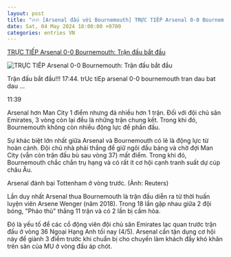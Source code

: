 ```yaml
---
layout: post
title: "🔥🔥 [Arsenal đấu với Bournemouth] TRỰC TIẾP Arsenal 0-0 Bournemouth: Trận đấu bắt đầu"
date: Sat, 04 May 2024 18:00:00 +0700
categories: entries VN
---
```

[TRỰC TIẾP Arsenal 0-0 Bournemouth: Trận đấu bắt đầu](https://vov.vn/the-thao/truc-tiep-arsenal-0-0-bournemouth-tran-dau-bat-dau-post1093051.vov)

![TRỰC TIẾP Arsenal 0-0 Bournemouth: Trận đấu bắt đầu](https://vov-media.emitech.vn/sites/default/files/styles/og_image/public/2024-05/2024-05-04t121723z_1599289687_up1ek540y4x6r_rtrmadp_3_soccer-england-ars-bou-report.jpg?v=1714826640)

Trận đấu bắt đầu!!! 17:44. trUc tiEp arsenal 0-0 bournemouth tran dau bat dau ...

11:39

Arsenal hơn Man City 1 điểm nhưng đá nhiều hơn 1 trận. Đối với đội chủ sân Emirates, 3 vòng còn lại đều là những trận chung kết. Trong khi đó, Bournemouth không còn nhiều động lực để phấn đấu.

Sự khác biệt lớn nhất giữa Arsenal và Bournemouth có lẽ là động lực từ hoàn cảnh. Đội chủ nhà phải thắng để giữ ngôi đầu bảng và chờ đợi Man City (vẫn còn trận đấu bù sau vòng 37) mất điểm. Trong khi đó, Bournemouth chắc chắn trụ hạng và có rất ít cơ hội cạnh tranh suất dự cúp châu Âu.

Arsenal đánh bại Tottenham ở vòng trước. (Ảnh: Reuters)

Lần duy nhất Arsenal thua Bournemouth là trận đấu diễn ra từ thời huấn luyện viên Arsene Wenger (năm 2018). Trong 18 lần gặp nhau giữa 2 đội bóng, "Pháo thủ" thắng 11 trận và có 2 lần bị cầm hòa.

Đó là yếu tố để các cổ động viên đội chủ sân Emirates lạc quan trước trận đấu ở vòng 36 Ngoại Hạng Anh tối nay (4/5). Arsenal cần tận dụng cơ hội này để giành 3 điểm trước khi chuẩn bị cho chuyến làm khách đầy khó khăn trên sân của MU ở vòng đấu áp chót.

